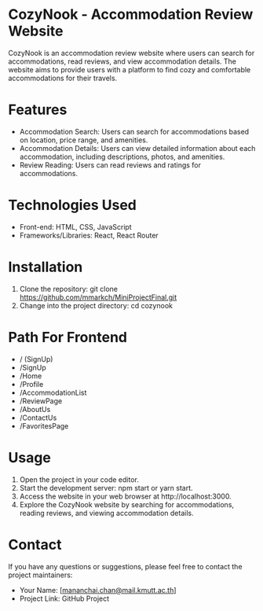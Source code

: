 # CozyNook - Accommodation Review Website
CozyNook is an accommodation review website where users can search for accommodations, read reviews, and view accommodation details. The website aims to provide users with a platform to find cozy and comfortable accommodations for their travels.

# Features
- Accommodation Search: Users can search for accommodations based on location, price range, and amenities.
- Accommodation Details: Users can view detailed information about each accommodation, including descriptions, photos, and amenities.
- Review Reading: Users can read reviews and ratings for accommodations.
# Technologies Used
- Front-end: HTML, CSS, JavaScript
- Frameworks/Libraries: React, React Router
# Installation
1. Clone the repository: git clone https://github.com/mmarkch/MiniProjectFinal.git
2. Change into the project directory: cd cozynook
# Path For Frontend 
- / (SignUp)
- /SignUp
- /Home
- /Profile
- /AccommodationList
- /ReviewPage
- /AboutUs
- /ContactUs
- /FavoritesPage
# Usage
1. Open the project in your code editor.
2. Start the development server: npm start or yarn start.
3. Access the website in your web browser at http://localhost:3000.
4. Explore the CozyNook website by searching for accommodations, reading reviews, and viewing accommodation details.
# Contact
If you have any questions or suggestions, please feel free to contact the project maintainers:

- Your Name: [mananchai.chan@mail.kmutt.ac.th]
- Project Link: GitHub Project
